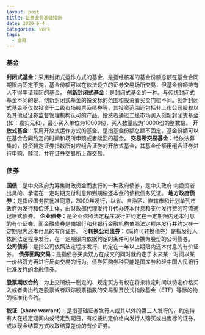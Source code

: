 ```yaml
---
layout: post
title: 证券业务基础知识
date: 2020-6-4
categories: work
tags: 
  - 金融
---
```


### 基金

**封闭式基金**：采用封闭式运作方式的基金，是指经核准的基金份额总额在基金合同期限内固定不变，基金份额可以在依法设立的证券交易场所交易，但基金份额持有人不得申请赎回的基金。
**创新封闭式基金**：是封闭式基金的一种。与传统封闭式基金不同的是，创新封闭式基金的投资标的范围和投资者买卖门槛不同。创新封闭式基金不仅仅投资于二级市场股票及债券等，其投资范围还包括非上市公司股权以及其他经证券监督管理机构认可的产品。投资者通过二级市场买入创新封闭式基金(如：嘉实元和)，最小买入单位为10000份，买入数量应为10000份的整数倍。
**开放式基金**：采用开放式运作方式的基金，是指基金份额总额不固定，基金份额可以在基金合同约定的时间和场所申购或者赎回的基金。
**交易所交易基金**：经依法募集的，投资特定证券指数所对应组合证券的开放式基金，其基金份额用组合证券进行申购、赎回，并在证券交易所上市交易。

### 债券

**国债**：是中央政府为筹集财政资金而发行的一种政府债券，是中央政府 向投资者出具的、承诺在一定时期支付利息和到期偿还本金的债权债务凭证。
**地方政府债券**：是指经国务院批准同意，2009年发行，以省、自治区、直辖市和计划单列市政府为发行和偿还主体，由财政部代理发行并代办还本付息和支付发行费的可流通记账式债券。
**企业债券**：是企业依照法定程序发行并约定在一定期限内还本付息的有价证券。而金融债券是由银行和非银行金融机构依照法定程序发行并约定在一定期限内还本付息的有价证券。
**可转换公司债券**：（简称可转换债券）是指发行人依照法定程序发行，在一定期限内依据约定的条件可以转换为股份的公司债券。
**公司债券**：是指公司依照法定程序发行、约定在一年以上期限内还本付息的有价证券。
**债券回购交易**：是指债券买卖双方在成交的同时就约定于未来某一时间以某一价格双方再进行反向交易的行为。债券回购券种只能是国库券和经中国人民银行批准发行的金融债券。

**股票期权合约**：为上交所统一制定的、规定买方有权在将来特定时间以特定价格买入或者卖出约定股票或者跟踪股票指数的交易型开放式指数基金（ETF）等标的物的标准化合约。

**权证（share warrant）**：是指基础证券发行人或其以外的第三人发行的，约定持有人在规定期间内或特定到期日，有权按约定价格向发行人购买或出售标的证券，或以现金结算方式收取结算差价的有价证券。